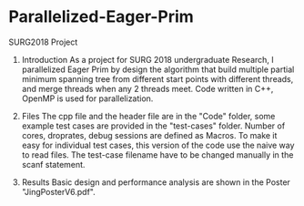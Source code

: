 # Parallelized-Eager-Prim
SURG2018 Project

1. Introduction
As a project for SURG 2018 undergraduate Research, I parallelized Eager Prim by design the algorithm that build multiple partial minimum spanning tree from different start points with different threads, and merge threads when any 2 threads meet. 
Code written in C++, OpenMP is used for parallelization. 

2. Files
The cpp file and the header file are in the "Code" folder, some example test cases are provided in the "test-cases" folder.
Number of cores, droprates, debug sessions are defined as Macros. To make it easy for individual test cases, this version of the code use the naive way to read files. The test-case filename have to be changed manually in the scanf statement. 

3. Results
Basic design and performance analysis are shown in the Poster "JingPosterV6.pdf". 
